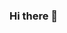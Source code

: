 ### Hi there 👋

<!--
**Pyr33x/Pyr33x** is a ✨ _special_ ✨ repository because its `README.md` (this file) appears on your GitHub profile.

Here are some ideas to get you started:

- 🌠 Discord Developer For 4 Years ..,
- 🤍 Web Designer | Front End Developer ..,
- 🧪 Web Developer | Back End Developer ..,
- ⚡ Cyber Securty & PenTest
